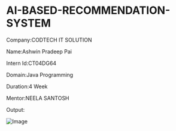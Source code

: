 # AI-BASED-RECOMMENDATION-SYSTEM
Company:CODTECH IT SOLUTION

Name:Ashwin Pradeep Pai

Intern Id:CT04DG64

Domain:Java Programming

Duration:4 Week

Mentor:NEELA SANTOSH

Output:



![Image](https://github.com/user-attachments/assets/48ed64dd-f1b3-4ded-a6d0-3ffb6a7858c8)
